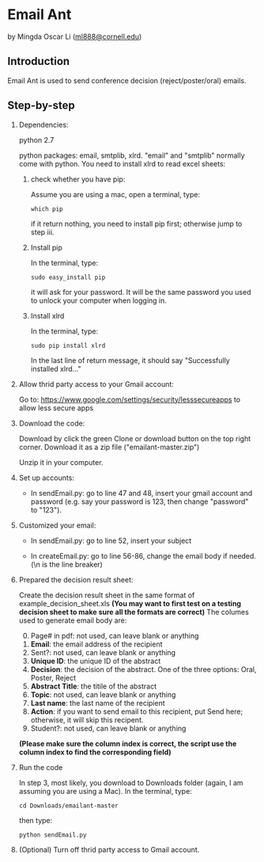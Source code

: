 # Email Ant

by Mingda Oscar Li (ml888@cornell.edu)

## Introduction

Email Ant is used to send conference decision (reject/poster/oral) emails. 

## Step-by-step

1. Dependencies:

	python 2.7
	
	python packages: email, smtplib, xlrd. "email" and "smtplib" normally come with python. You need to install xlrd to read excel sheets:
	1. check whether you have pip:
	
		Assume you are using a mac, open a terminal, type: 
		
		```
		which pip
		```
	
		if it return nothing, you need to install pip first; otherwise jump to step iii.
	
	2. Install pip
	
		In the terminal, type:
	
		```
		sudo easy_install pip
		```
	
		it will ask for your password. It will be the same password you used to unlock your computer when logging in.
	
	3. Install xlrd
	
		In the terminal, type:
	
		```
		sudo pip install xlrd
		```
	
		In the last line of return message, it should say "Successfully installed xlrd..."
	
2. Allow thrid party access to your Gmail account:

	Go to: https://www.google.com/settings/security/lesssecureapps to allow less secure apps
	
3. Download the code:
	
	Download by click the green Clone or download button on the top right corner. Download it as a zip file ("emailant-master.zip")
	
	Unzip it in your computer.

4. Set up accounts:

	* In sendEmail.py: go to line 47 and 48, insert your gmail account and password (e.g. say your password is 123, then change "password" to "123").
		
5. Customized your email:

	* In sendEmail.py: go to line 52, insert your subject
		
	* In createEmail.py: go to line 56-86, change the email body if needed. (\n is the line breaker)
		
6. Prepared the decision result sheet:

	Create the decision result sheet in the same format of example_decision_sheet.xls
	**__(You may want to first test on a testing decision sheet to make sure all the formats are correct)__**
	The columes used to generate email body are:
	
	0. Page# in pdf: not used, can leave blank or anything
	1. **Email**: the email address of the recipient
	2. Sent?: not used, can leave blank or anything
	3. **Unique ID**: the unique ID of the abstract
	4. **Decision**: the decision of the abstract. One of the three options: Oral, Poster, Reject
	5. **Abstract Title**: the titile of the abstract
	6. **Topic**: not used, can leave blank or anything
	7. **Last name**: the last name of the recipient
	8. **Action**: if you want to send email to this recipient, put Send here; otherwise, it will skip this recipent.
	9. Student?: not used, can leave blank or anything
	
	**__(Please make sure the column index is correct, the script use the column index to find the corresponding field)__**
	
7. Run the code

	In step 3, most likely, you download to Downloads folder (again, I am assuming you are using a Mac). In the terminal, type:
	
	```
	cd Downloads/emailant-master
	```
	then type:
	```
	python sendEmail.py
	```
8. (Optional) Turn off thrid party access to Gmail account.
	
